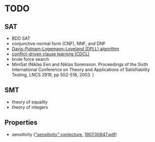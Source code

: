 # TODO

## SAT
- BDD SAT
- conjunctive normal form (CNF), NNF, and DNF
- [Davis-Putnam-Logemann-Loveland (DPLL) algorithm](http://www.cs.miami.edu/home/geoff/Courses/CSC749-17F/Content/DPLLCDCL.shtml)
- [conflict-driven clause learning (CDCL)](https://en.wikipedia.org/wiki/Conflict-driven_clause_learning)
- brute force search
- MiniSat (Niklas Een and Niklas Sorensson. Proceedings of the Sixth International Conference on Theory and Applications of Satisfiability Testing, LNCS 2919, pp 502-518, 2003.
)

## SMT
- theory of equality
- theory of integers

## Properties
- sensitivity (["sensitivity" conjecture](https://www.quantamagazine.org/mathematician-solves-computer-science-conjecture-in-two-pages-20190725/), [1907.00847.pdf](https://arxiv.org/pdf/1907.00847.pdf))
